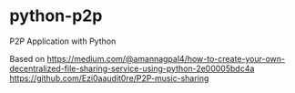# python-p2p
P2P Application with Python

Based on 
https://medium.com/@amannagpal4/how-to-create-your-own-decentralized-file-sharing-service-using-python-2e00005bdc4a
https://github.com/Ezi0aaudit0re/P2P-music-sharing
